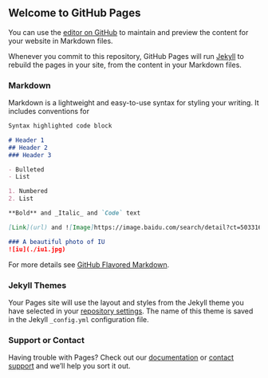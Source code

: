 ## Welcome to GitHub Pages

You can use the [editor on GitHub](https://github.com/JustKTY/first/edit/gh-pages/index.md) to maintain and preview the content for your website in Markdown files.

Whenever you commit to this repository, GitHub Pages will run [Jekyll](https://jekyllrb.com/) to rebuild the pages in your site, from the content in your Markdown files.

### Markdown

Markdown is a lightweight and easy-to-use syntax for styling your writing. It includes conventions for

```markdown
Syntax highlighted code block

# Header 1
## Header 2
### Header 3

- Bulleted
- List

1. Numbered
2. List

**Bold** and _Italic_ and `Code` text

[Link](url) and ![Image]https://image.baidu.com/search/detail?ct=503316480&z=undefined&tn=baiduimagedetail&ipn=d&word=iu%E5%9B%BE%E7%89%87&step_word=&ie=utf-8&in=&cl=2&lm=-1&st=undefined&hd=undefined&latest=undefined&copyright=undefined&cs=311027801,3798835252&os=3373053144,2569864221&simid=0,0&pn=28&rn=1&di=187330&ln=30&fr=&fmq=1606129175261_R&fm=&ic=undefined&s=undefined&se=&sme=&tab=0&width=undefined&height=undefined&face=undefined&is=0,0&istype=0&ist=&jit=&bdtype=0&spn=0&pi=0&gsm=0&hs=2&objurl=http%3A%2F%2Fn.sinaimg.cn%2Fsinakd20200515ac%2F339%2Fw622h517%2F20200515%2Faa90-itriats4756265.jpg&rpstart=0&rpnum=0&adpicid=0&force=undefined)

### A beautiful photo of IU
![iu](./iu1.jpg)
```

For more details see [GitHub Flavored Markdown](https://guides.github.com/features/mastering-markdown/).

### Jekyll Themes

Your Pages site will use the layout and styles from the Jekyll theme you have selected in your [repository settings](https://github.com/JustKTY/first/settings). The name of this theme is saved in the Jekyll `_config.yml` configuration file.

### Support or Contact

Having trouble with Pages? Check out our [documentation](https://docs.github.com/categories/github-pages-basics/) or [contact support](https://github.com/contact) and we’ll help you sort it out.





